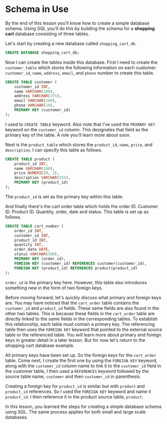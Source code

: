 # Schema in Use

By the end of this lesson you'll know how to create a simple database schema. Using SQL you'll do this by building the schema for a **shopping cart** database consisting of three tables.

Let's start by creating a new database called `shopping_cart_db`.

```SQL
CREATE DATABASE shopping_cart_db;

```

Now I can create the tables inside this database. First I need to create the `customer_table` which stores the following information on each customer: `customer_id`, `name`, `address`, `email`, and `phone` number to create this table.

```SQL
CREATE TABLE customer (
	customer_id INT,
	name VARCHAR(100),
	address VARCHAR(255),
	email VARCHAR(100),
	phone VARCHAR(10),
	PRIMARY KEY (customer_id)
);

```

I used to `CREATE TABLE` keyword. Also note that I've used the `PRIMARY KEY` keyword on the `customer_id` column. This designates that field as the primary key of the table. A role you'll learn more about soon.

Next is the `product_table` which stores the `product_id`, `name`, `price`, and `description`. I can specify this table as follows.

```SQL
CREATE TABLE product (
	product_id INT,
	name VARCHAR(100),
	price NUMERIC(8, 2),
	description VARCHAR(255),
	PRIMARY KEY (product_id)
);

```

The `product_id` is set as the primary key within this table.

And finally there's the cart order table which holds the order ID. Customer ID. Product ID. Quantity, order, date and status. This table is set up as follows.

```SQl
CREATE TABLE cart_number (
	order_id INT,
	customer_id INT,
	product_id INT,
	quantity INT,
	order_date DATE,
	status VARCHAR(100),
	PRIMARY KEY (order_id),
	FOREIGN KEY (customer_id) REFERENCES customer(customer_id),
	FOREIGN KEY (product_id) REFERENCES product(product_id)
);

```

`order_id` is the primary key here. However, this table also introduces something new in the form of two foreign keys.

Before moving forward, let's quickly discuss what primary and foreign keys are. You may have noticed that the `cart_order` table contains the `customer_id` and `product_id` fields. These same fields are also found in the other two tables. This is because these fields in the `cart_order` table are directly linked to the same fields in the corresponding tables. To establish this relationship, each table must contain a primary key. The referencing table then uses the `FOREIGN KEY` keyword that pointed to the external source table or the referenced table. You will learn more about primary and foreign keys in greater detail in a later lesson. But for now let's return to the shopping cart database example.

All primary keys have been set up. So the foreign keys for the `cart_order` table. Come next, I create the first one by using the `FOREIGN KEY` keyword, along with the `customer_id` column name to link it to the `customer_id` field in the customer table, I then used a `REFERENCES` keyword followed by the source table name, `customer` and then `customer_id` in parenthesis.

Creating a foreign key for `product_id` is similar but with `product` and `product_id` references. So I used the `FOREIGN KEY` keyword and name it `product_id`. I then reference it in the product source table, `product`.

In this lesson, you learned the steps for creating a simple database schema using SQL. The same process applies for both small and large scale databases.